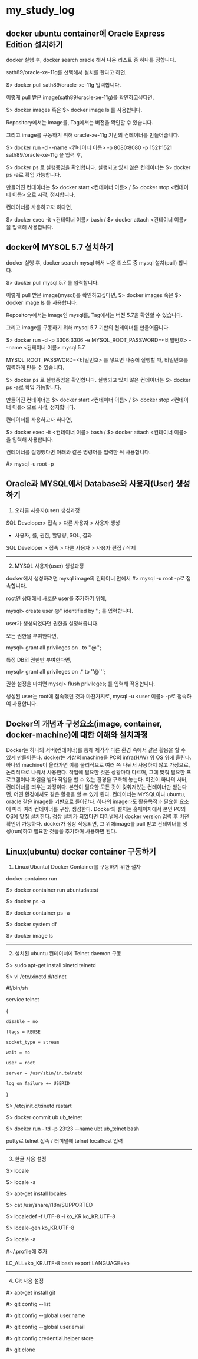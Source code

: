 # my_study_log


docker ubuntu container에 Oracle Express Edition 설치하기
-----------

docker  실행 후, docker search oracle 해서 나온 리스트 중 하나를 정합니다.

sath89/oracle-xe-11g를 선택해서 설치를 한다고 하면,

$> docker pull sath89/oracle-xe-11g 입력합니다.

이렇게 pull 받은 image(sath89/oracle-xe-11g)를 확인하고싶다면,

$> docker images 혹은 $> docker image ls 를 사용합니다.

Repository에서는 image를, Tag에서는 버전을 확인할 수 있습니다.

그리고 image를 구동하기 위해 oracle-xe-11g 기반의 컨테이너를 만들어줍니다.

$> docker run -d --name <컨테이너 이름> -p 8080:8080 -p 1521:1521 sath89/oracle-xe-11g 을 입력 후,

$> docker ps 로 실행중임을 확인합니다. 실행되고 있지 않은 컨테이너는 $> docker ps -a로 확입 가능합니다. 

만들어진 컨테이너는 $> docker start <컨테이너 이름> /  $> docker stop <컨테이너 이름> 으로 시작, 정지합니다.

컨테이너를 사용하고자 하다면,

$> docker exec -it <컨테이너 이름> bash / $> docker attach <컨테이너 이름> 을 입력해 사용합니다.



docker에 MYSQL 5.7 설치하기
-----------


docker  실행 후, docker search mysql  해서 나온 리스트 중 mysql 설치(pull) 합니다.

$> docker pull mysql:5.7 를 입력합니다. 

이렇게 pull 받은 image(mysql)를 확인하고싶다면, $> docker images 혹은 $> docker image ls 를 사용합니다.

Repository에서는 image인 mysql를, Tag에서는 버전 5.7을 확인할 수 있습니다.

그리고 image를 구동하기 위해 mysql 5.7 기반의 컨테이너를 만들어줍니다.

$> docker run -d -p 3306:3306 -e MYSQL_ROOT_PASSWORD=<비밀번호> --name <컨테이너 이름> mysql:5.7

  MYSQL_ROOT_PASSWORD=<비밀번호> 를 넣으면 나중에 실행할 때, 비밀번호를 입력하게 만들 수 있습니다.
 
$> docker ps 로 실행중임을 확인합니다. 실행되고 있지 않은 컨테이너는 $> docker ps -a로 확입 가능합니다. 

만들어진 컨테이너는 $> docker start <컨테이너 이름> /  $> docker stop <컨테이너 이름> 으로 시작, 정지합니다.

컨테이너를 사용하고자 하다면,

$> docker exec -it <컨테이너 이름> bash / $> docker attach <컨테이너 이름> 을 입력해 사용합니다.

컨테이너를 실행했다면 아래와 같은 명령어를 입력한 뒤 사용합니다.

 #> mysql -u root -p
 
 
Oracle과 MYSQL에서 Database와 사용자(User) 생성하기
------------


1) 오라클 사용자(user) 생성과정


SQL Developer> 접속 > 다른 사용자 > 사용자 생성
 - 사용자, 룰, 권한, 할당량, SQL, 결과
 
SQL Developer > 접속 > 다른 사용자 > 사용자 편집 / 삭제

-------------

2) MYSQL 사용자(user) 생성과정

docker에서 생성하려면 mysql image의 컨테이너 안에서 #> mysql -u root -p로 접속합니다.

root인 상태에서 새로운 user를 추가하기 위해,
 
mysql> create user <user-name>@'<host>' identified by '<password>'; 를 입력합니다.
 
user가 생성되었다면 권한을 설정해줍니다.
 
모든 권한을 부여한다면, 

mysql> grant all privileges on *.* to '<user-name>'@'<host>'; 
 
특정 DB의 권한만 부여한다면,

mysql> grant all privileges on <DB>.* to '<user-name>'@'<host>'';  

권한 설정을 마치면 mysql> flush privileges; 를 입력해 적용합니다.

생성된 user는 root에 접속했던 것과 마찬가지로, mysql -u <user 이름> -p로 접속하여 사용합니다.



Docker의 개념과 구성요소(image, container, docker-machine)에 대한 이해와 설치과정
------

Docker는 하나의 서버(컨테이너)를 통해 제각각 다른 환경 속에서 같은 활용을 할 수 있게 만들어준다.
docker는 가상의 machine을 PC의 infra(H/W) 위 OS 위에 올린다. 하나의 machine이 올라가면 이를 물리적으로 여러 쪽 나눠서 사용하지 않고 가상으로, 논리적으로 나워서 사용한다. 작업에 필요한 것은 상황마다 다르며, 그에 맞춰 필요한 프로그램이나 파일을 받아 작업을 할 수 있는 환경을 구축해 놓는다. 이것이 하나의 서버, 컨테이너를 띄우는 과정이다. 본인이 필요한 모든 것이 갖춰져있는 컨테이너만 받는다면, 어떤 환경에서도 같은 활용을 할 수 있게 된다. 
컨테이너는 MYSQL이나 ubuntu, oracle 같은 image를 기반으로 돌아간다. 하나의 image라도 활용목적과 필요한 요소에 따라 여러 컨테이너를 구상, 생성한다.
Docker의 설치는 홈페이지에서 본인 PC의 OS에 맞춰 설치한다. 정상 설치가 되었다면 터미널에서 docker version 입력 후 버전 확인이 가능하다. docker가 정상 작동되면, 그 위에image를 pull 받고 컨테이너를 생성(run)하고 필요한 것들을 추가하며 사용하면 된다.


Linux(ubuntu) docker container 구동하기
------

1. Linux(Ubuntu) Docker Container를 구동하기 위한 절차

docker container run <docker-image-name> <command>
 
$> docker container run ubuntu:latest
 
$> docker ps -a

$> docker container ps -a

$> docker system df

$> docker image ls


--------------------

2. 설치된 ubuntu 컨테이너에 Telnet daemon 구동

$> sudo apt-get install xinetd telnetd

$> vi /etc/xinetd.d/telnet

 #!/bin/sh
 
service telnet

{

    disable = no
    
    flags = REUSE
    
    socket_type = stream
    
    wait = no
    
    user = root
    
    server = /usr/sbin/in.telnetd
    
    log_on_failure += USERID
}

$> /etc/init.d/xinetd restart

$> docker commit ub ub_telnet

$> docker run -itd -p 23:23 --name ubt ub_telnet bash

putty로 telnet 접속 / 터미널에 telnet localhost 입력

----------


3. 한글 사용 설정

$> locale     

$> locale -a  

$> apt-get install locales

$> cat /usr/share/i18n/SUPPORTED

$> localedef -f UTF-8 -i ko_KR ko_KR.UTF-8

$> locale-gen ko_KR.UTF-8

$> locale -a

#~/.profile에 추가
 
LC_ALL=ko_KR.UTF-8 bash
export LANGUAGE=ko

----------------


4. Git 사용 설정 

#> apt-get install git

#> git config --list

#> git config --global user.name <github-username>

#> git config --global user.email <email>

#> git config credential.helper store

#> git clone <github-url>

